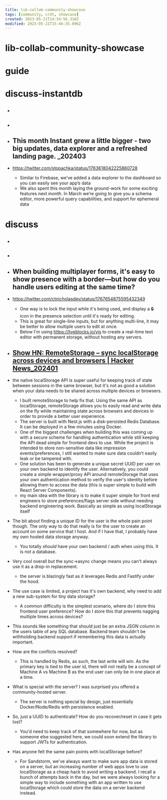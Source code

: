 ```yaml
---
title: lib-collab-community-showcase
tags: [community, crdt, showcase]
created: 2023-05-21T14:54:56.318Z
modified: 2023-05-21T15:46:35.896Z
---
```


# lib-collab-community-showcase

# guide

# discuss-instantdb
- ## 

- ## 

- ## This month Instant grew a little bigger - two big updates, data explorer and a refreshed landing page. _202403
- https://twitter.com/stopachka/status/1763618042225860728
  - Similar to Firebase, we’ve added a data explorer to the dashboard so you can easily see your app’s data
  - We also spent this month laying the ground-work for some exciting features next month. In March we’re going to give you a schema editor, more powerful query capabilities, and support for ephemeral data

# discuss
- ## 

- ## 

- ## When building multiplayer forms, it's easy to show presence with a border—but how do you handle users editing at the same time?
- https://twitter.com/ctnicholasdev/status/1767654875595432349
  - One way is to lock the input while it's being used, and display a 🔒 icon in the presence selection until it's ready for editing.
  - This is great for single-line inputs, but for anything multi-line, it may be better to allow multiple users to edit at once.
  - Below I'm using https://liveblocks.io/yjs to create a real-time text editor with permanent storage, without hosting any servers.

- ## [Show HN: RemoteStorage – sync localStorage across devices and browsers | Hacker News_202401](https://news.ycombinator.com/item?id=38972358)
- the native localStorage API is super useful for keeping track of state between sessions in the same browser, but it's not as good a solution when your data needs to be shared across multiple devices or browsers.
  - I built remoteStorage to help fix that. Using the same API as localStorage, remoteStorage allows you to easily read and write data on the fly while maintaining state across browsers and devices in order to provide a better user experience.
  - The server is built with Nest.js with a disk-persisted Redis Database. It can be deployed in a few minutes using Docker.
  - One of the biggest challenges when building this was coming up with a secure scheme for handling authentication while still keeping the API dead simple for frontend devs to use. While the project is intended to store non-sensitive data like impression events/preferences, I still wanted to make sure data couldn’t easily leak or be tampered with.
  - One solution has been to generate a unique secret UUID per user on your own backend to identify the user. Alternatively, you could create a simple wrapper/proxy API around remoteStorage that uses your own authentication method to verify the user's identity before allowing them to access the data (this is super simple to build with React Server Components).
  - my main idea with the library is to make it super simple for front end engineers to store preferences/flags server side without needing backend engineering work. Basically as simple as using localStorage itself

- The bit about finding a unique ID for the user is the whole pain point though. The only way to do that really is for the user to create an account on some service that I host. And if I have that, I probably have my own hosted data storage anyway.
  - You totally _should_ have your own backend / auth when using this. It is not a database.

- Very cool overall but the sync->async change means you can't always use it as a drop-in replacement. 
  - the server is blazingly fast as it leverages Redis and Fastify under the hood.

- The use case is limited, a project has it's own backend, why need to add a new sub-system for tiny data storage?
  - A common difficulty is the simplest scenario, where do I store this frontend user preference? How do I store this that prevents nagging multiple times across devices?
- This sounds like something that should just be an extra JSON column in the users table of any SQL database. Backend team shouldn't be withholding backend support if remembering this data is actually important.

- How are the conflicts resolved?
  - This is handled by Redis, as such, the last write will win. As the primary key is tied to the user id, there will not really be a concept of Machine A vs Machine B as the end user can only be in one place at a time.

- What is special with the server? I was surprised you offered a community-hosted server.
  - The server is nothing special by design, just essentially Docker/Node/Redis with persistence enabled.

- So, just a UUID to authenticate? How do you recover/reset in case it gets lost?
  - You'd need to keep track of that somewhere for now, but as someone else suggested here, we could soon extend the library to support JWTs for authentication.

- Has anyone felt the same pain points with localStorage before?
  - For Sandstorm, we've always want to make sure app data is stored on a server, but an increasing number of web apps love to use localStorage as a cheap hack to avoid writing a backend. I recall a bunch of attempts back in the day, but we were always looking for a simple way to include something with an app written to use localStorage which could store the data on a server backend instead.
